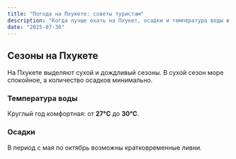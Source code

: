 ```yaml
---
title: "Погода на Пхукете: советы туристам"
description: "Когда лучше ехать на Пхукет, осадки и температура воды в разные месяцы."
date: "2025-07-30"
---
```


## Сезоны на Пхукете

На Пхукете выделяют сухой и дождливый сезоны. В сухой сезон море спокойное, а количество осадков минимально.

### Температура воды
Круглый год комфортная: от **27°C** до **30°C**.

### Осадки
В период с мая по октябрь возможны кратковременные ливни.
